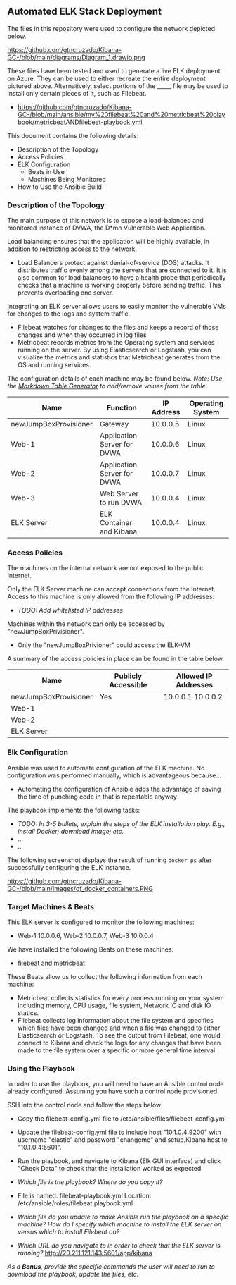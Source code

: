 ## Automated ELK Stack Deployment

The files in this repository were used to configure the network depicted below.

https://github.com/gtncruzado/Kibana-GC-/blob/main/diagrams/Diagram_1.drawio.png

These files have been tested and used to generate a live ELK deployment on Azure. They can be used to either recreate the entire deployment pictured above. Alternatively, select portions of the _____ file may be used to install only certain pieces of it, such as Filebeat.

  - https://github.com/gtncruzado/Kibana-GC-/blob/main/ansible/my%20filebeat%20and%20metricbeat%20playbook/metricbeatANDfilebeat-playbook.yml

This document contains the following details:
- Description of the Topology
- Access Policies
- ELK Configuration
  - Beats in Use
  - Machines Being Monitored
- How to Use the Ansible Build


### Description of the Topology

The main purpose of this network is to expose a load-balanced and monitored instance of DVWA, the D*mn Vulnerable Web Application.

Load balancing ensures that the application will be highly available, in addition to restricting access to the network.
- Load Balancers protect against denial-of-service (DOS) attacks. It distributes traffic evenly among the servers that are connected to it. It is also common for load balancers to have a health probe that periodically checks that a machine is working properly before sending traffic. This prevents overloading one server.

Integrating an ELK server allows users to easily monitor the vulnerable VMs for changes to the logs and system traffic.
- Filebeat watches for changes to the files and keeps a record of those changes and when they occurred in log files
- Metricbeat records metrics from the Operating system and services running on the server. By using Elasticsearch or Logstash, you can visualize the metrics and statistics that Metricbeat generates from the OS and running services.

The configuration details of each machine may be found below.
_Note: Use the [Markdown Table Generator](http://www.tablesgenerator.com/markdown_tables) to add/remove values from the table_.

| Name                  | Function                    | IP Address | Operating System |
|-----------------------|-----------------------------|------------|------------------|
| newJumpBoxProvisioner | Gateway                     | 10.0.0.5   | Linux            |
| Web-1                 | Application Server for DVWA | 10.0.0.6   | Linux            |
| Web-2                 | Application Server for DVWA | 10.0.0.7   | Linux            |
| Web-3                 | Web Server to run DVWA      | 10.0.0.4   | Linux            |
| ELK Server            | ELK Container and Kibana    | 10.0.0.4   | Linux            |

### Access Policies

The machines on the internal network are not exposed to the public Internet. 

Only the ELK Server machine can accept connections from the Internet. Access to this machine is only allowed from the following IP addresses:
- _TODO: Add whitelisted IP addresses_

Machines within the network can only be accessed by "newJumpBoxPrivisioner".
- Only the "newJumpBoxPrivioner" could access the ELK-VM

A summary of the access policies in place can be found in the table below.

| Name                  | Publicly Accessible | Allowed IP Addresses |
|-----------------------|---------------------|----------------------|
| newJumpBoxProvisioner | Yes                 | 10.0.0.1 10.0.0.2    |
|   Web-1               |                     |                      |
|  Web-2                |                     |                      |
| ELK Server            |                     |                      |

### Elk Configuration

Ansible was used to automate configuration of the ELK machine. No configuration was performed manually, which is advantageous because...
- Automating the configuration of Ansible adds the advantage of saving the time of punching code in that is repeatable anyway

The playbook implements the following tasks:
- _TODO: In 3-5 bullets, explain the steps of the ELK installation play. E.g., install Docker; download image; etc._
- ...
- ...

The following screenshot displays the result of running `docker ps` after successfully configuring the ELK instance.

https://github.com/gtncruzado/Kibana-GC-/blob/main/Images/of_docker_containers.PNG

### Target Machines & Beats
This ELK server is configured to monitor the following machines:
- Web-1 10.0.0.6, Web-2 10.0.0.7, Web-3 10.0.0.4

We have installed the following Beats on these machines:
- filebeat and metricbeat

These Beats allow us to collect the following information from each machine:
- Metricbeat collects statistics for every process running on your system including memory, CPU usage, file system, Network IO and disk IO statics.
- Filebeat collects log information about the file system and specifies which files have been changed and when a file was changed to either Elasticsearch or Logstash. To see the output from Filebeat, one would connect to Kibana and check the logs for any changes that have been made to the file system over a specific or more general time interval.

### Using the Playbook
In order to use the playbook, you will need to have an Ansible control node already configured. Assuming you have such a control node provisioned: 

SSH into the control node and follow the steps below:
- Copy the filebeat-config.yml file to /etc/ansible/files/filebeat-config.yml
- Update the filebeat-config.yml file to include host "10.1.0.4:9200" with username "elastic" and password "changeme" and setup.Kibana host to "10.1.0.4:5601".
- Run the playbook, and navigate to Kibana (Elk GUI interface) and click "Check Data" to check that the installation worked as expected.

- _Which file is the playbook? Where do you copy it?_
- File is named: filebeat-playbook.yml Location: /etc/ansible/roles/filebeat.playbook.yml
- _Which file do you update to make Ansible run the playbook on a specific machine? How do I specify which machine to install the ELK server on versus which to install Filebeat on?_ 
- _Which URL do you navigate to in order to check that the ELK server is running?_  http://20.211.121.143:5601/app/kibana

_As a **Bonus**, provide the specific commands the user will need to run to download the playbook, update the files, etc._
